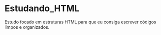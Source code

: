 # Estudando_HTML

Estudo focado em estruturas HTML para que eu consiga escrever códigos limpos e organizados.
